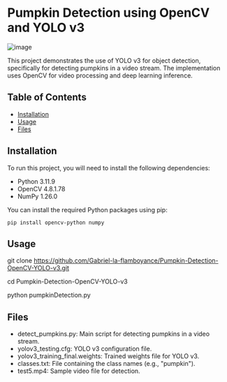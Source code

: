 # Pumpkin Detection using OpenCV and YOLO v3
![image](https://github.com/user-attachments/assets/cf98c500-fddb-418d-a053-2d1335586f60)

This project demonstrates the use of YOLO v3 for object detection, specifically for detecting pumpkins in a video stream. The implementation uses OpenCV for video processing and deep learning inference.

## Table of Contents
- [Installation](#installation)
- [Usage](#usage)
- [Files](#files)


## Installation

To run this project, you will need to install the following dependencies:

- Python 3.11.9
- OpenCV 4.8.1.78
- NumPy 1.26.0

You can install the required Python packages using pip:

    pip install opencv-python numpy


## Usage

  git clone https://github.com/Gabriel-la-flamboyance/Pumpkin-Detection-OpenCV-YOLO-v3.git

  cd Pumpkin-Detection-OpenCV-YOLO-v3

  python pumpkinDetection.py


## Files

- detect_pumpkins.py: Main script for detecting pumpkins in a video stream.
- yolov3_testing.cfg: YOLO v3 configuration file.
- yolov3_training_final.weights: Trained weights file for YOLO v3.
- classes.txt: File containing the class names (e.g., "pumpkin").
- test5.mp4: Sample video file for detection.

